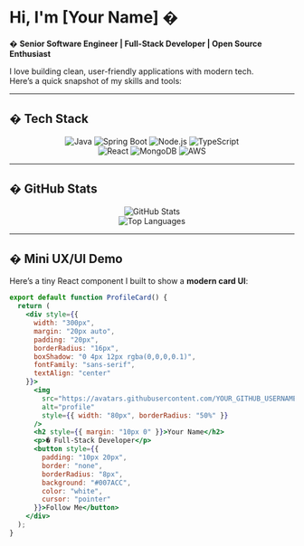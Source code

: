 
# Hi, I'm [Your Name] �  

� **Senior Software Engineer | Full-Stack Developer | Open Source Enthusiast**

I love building clean, user-friendly applications with modern tech.  
Here’s a quick snapshot of my skills and tools:

---

## � Tech Stack  
<div align="center">

![Java](https://img.shields.io/badge/Java-ED8B00?style=for-the-badge&logo=openjdk&logoColor=white)
![Spring Boot](https://img.shields.io/badge/Spring%20Boot-6DB33F?style=for-the-badge&logo=springboot&logoColor=white)
![Node.js](https://img.shields.io/badge/Node.js-43853D?style=for-the-badge&logo=node.js&logoColor=white)
![TypeScript](https://img.shields.io/badge/TypeScript-007ACC?style=for-the-badge&logo=typescript&logoColor=white)  
![React](https://img.shields.io/badge/React-20232A?style=for-the-badge&logo=react&logoColor=61DAFB)
![MongoDB](https://img.shields.io/badge/MongoDB-4EA94B?style=for-the-badge&logo=mongodb&logoColor=white)
![AWS](https://img.shields.io/badge/AWS-FF9900?style=for-the-badge&logo=amazonaws&logoColor=white)

</div>

---

## � GitHub Stats  
<div align="center">

![GitHub Stats](https://github-readme-stats.vercel.app/api?username=YOUR_GITHUB_USERNAME&show_icons=true&theme=radical)  
![Top Languages](https://github-readme-stats.vercel.app/api/top-langs/?username=YOUR_GITHUB_USERNAME&layout=compact&theme=radical)

</div>

---

## � Mini UX/UI Demo  
Here’s a tiny React component I built to show a **modern card UI**:

```jsx
export default function ProfileCard() {
  return (
    <div style={{
      width: "300px",
      margin: "20px auto",
      padding: "20px",
      borderRadius: "16px",
      boxShadow: "0 4px 12px rgba(0,0,0,0.1)",
      fontFamily: "sans-serif",
      textAlign: "center"
    }}>
      <img 
        src="https://avatars.githubusercontent.com/YOUR_GITHUB_USERNAME" 
        alt="profile" 
        style={{ width: "80px", borderRadius: "50%" }} 
      />
      <h2 style={{ margin: "10px 0" }}>Your Name</h2>
      <p>� Full-Stack Developer</p>
      <button style={{
        padding: "10px 20px",
        border: "none",
        borderRadius: "8px",
        background: "#007ACC",
        color: "white",
        cursor: "pointer"
      }}>Follow Me</button>
    </div>
  );
}
